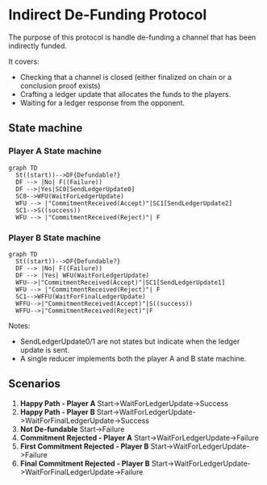 # Indirect De-Funding Protocol

The purpose of this protocol is handle de-funding a channel that has been indirectly funded.

It covers:

- Checking that a channel is closed (either finalized on chain or a conclusion proof exists)
- Crafting a ledger update that allocates the funds to the players.
- Waiting for a ledger response from the opponent.

## State machine

### Player A State machine

```mermaid
graph TD
  St((start))-->DF{Defundable?}
  DF --> |No| F((Failure))
  DF -->|Yes|SC0[SendLedgerUpdate0]
  SC0-->WFU(WaitForLedgerUpdate)
  WFU --> |"CommitmentReceived(Accept)"|SC1[SendLedgerUpdate2]
  SC1-->S((success))
  WFU --> |"CommitmentReceived(Reject)"| F
```

### Player B State machine

```mermaid
graph TD
  St((start))-->DF{Defundable?}
  DF --> |No| F((Failure))
  DF --> |Yes| WFU(WaitForLedgerUpdate)
  WFU-->|"CommitmentReceived(Accept)"|SC1[SendLedgerUpdate1]
  WFU --> |"CommitmentReceived(Reject)"| F
  SC1-->WFFU(WaitForFinalLedgerUpdate)
  WFFU-->|"CommitmentReceived(Accept)"|S((success))
  WFFU-->|"CommitmentReceived(Reject)"|F

```

Notes:

- SendLedgerUpdate0/1 are not states but indicate when the ledger update is sent.
- A single reducer implements both the player A and B state machine.

## Scenarios

1. **Happy Path - Player A** Start->WaitForLedgerUpdate->Success
2. **Happy Path - Player B** Start->WaitForLedgerUpdate->WaitForFinalLedgerUpdate->Success
3. **Not De-fundable** Start->Failure
4. **Commitment Rejected - Player A** Start->WaitForLedgerUpdate->Failure
5. **First Commitment Rejected - Player B** Start->WaitForLedgerUpdate->Failure
6. **Final Commitment Rejected - Player B** Start->WaitForLedgerUpdate->WaitForFinalLedgerUpdate->Failure
